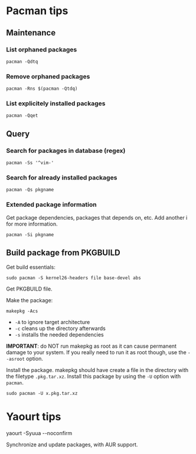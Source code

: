 # Pacman tips

## Maintenance

### List orphaned packages

    pacman -Qdtq


### Remove orphaned packages

    pacman -Rns $(pacman -Qtdq)


### List explicitely installed packages

    pacman -Qqet


## Query

### Search for packages in database (regex)

    pacman -Ss '^vim-'


### Search for already installed packages

    pacman -Qs pkgname


### Extended package information

Get package dependencies, packages that depends on, etc.
Add another i for more information.

    pacman -Si pkgname

## Build package from PKGBUILD

Get build essentials:

    sudo pacman -S kernel26-headers file base-devel abs

Get PKGBUILD file.

Make the package:

    makepkg -Acs

- `-A` to ignore target architecture
- `-c` cleans up the directory afterwards
- `-s` installs the needed dependencies

**IMPORTANT**:
do NOT run makepkg as root as it can cause permanent damage to your system. If
you really need to run it as root though, use the `--asroot` option.

Install the package.
makepkg should have create a file in the directory with the filetype
`.pkg.tar.xz`. Install this package by using the `-U` option with `pacman`.

    sudo pacman -U x.pkg.tar.xz


# Yaourt tips

yaourt -Syuua --noconfirm

Synchronize and update packages, with AUR support.
